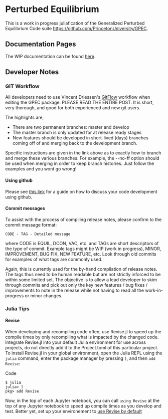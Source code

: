 # Perturbed Equilibrium

This is a work in progress juliafication of the Generalized Perturbed Equilibrium Code suite https://github.com/PrincetonUniversity/GPEC.

## Documentation Pages

The WIP documentation can be found [here](https://openfusiontoolkit.github.io/JPEC/dev/).


## Developer Notes

### GIT Workflow

All developers need to use Vincent Driessen's [GitFlow](http://nvie.com/posts/a-successful-git-branching-model) workflow when editing the GPEC package. PLEASE READ THE ENTIRE POST. It is short, very thorough, and good for both experienced and new git users.

The highlights are,
  - There are two permanent branches: master and develop
  - The master branch is only updated for at release ready stages
  - New features should be developed in short-lived (days) branches coming off of and merging back to the development branch.

Specific instructions are given in the link above as to exactly how to branch and merge these various branches. For example, the --no-ff option should be used when merging in order to keep branch histories. Just follow the examples and you wont go wrong!

#### Using github

Please see [this link](https://docs.google.com/document/d/1XAOTz1IV8ErZAAk-iSuEuddNOLB5XcoVZsAbPKRUUuA/edit?usp=sharing) for a guide on how to discuss your code development using github.

#### Commit messages

To assist with the process of compiling release notes, please confirm to the commit message format:
```
CODE - TAG - Detailed message
```
where CODE is EQUIL, DCON, VAC, etc. and TAGs are short descriptors of the type of commit. Example tags might be WIP (work in progress), MINOR, IMPROVEMENT, BUG FIX, NEW FEATURE, etc. Look through old commits for examples of what tags are commonly used.

Again, this is currently used for the by-hand compilation of release notes. The tags thus need to be human readable but are not strictly inforced to be within some limited set. The objective is to allow a lead developer to skim through commits and pick out only the key new features / bug fixes / improvements to note in the release while not having to read all the work-in-progress or minor changes.

### Julia Tips

#### Revise

When developing and recompiling code often, use Revise.jl to speed up the compile times by only recompiling what is impacted by the changed code. Integrate Revise.jl into your default Julia environment for use across projects, do not directly add it to the Project.toml of this particular project. To install Revise.jl in your global environment, open the Julia REPL using the `julia` command, enter the package manager by pressing `]`, and then `add Revise`:

Code

    $ julia
    julia> ]
    pkg> add Revise

Now, in the top of each Jupyter notebook, you can call `using Revise` at the top of any Jupyter notebook to speed up compile times as you develop and test. Better yet, set up your environement to [use Revise by default](https://timholy.github.io/Revise.jl/stable/config/#Using-Revise-by-default)